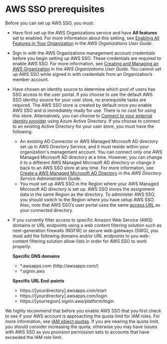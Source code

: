 # AWS SSO prerequisites<a name="prereqs"></a>

Before you can set up AWS SSO, you must:
+ Have first set up the AWS Organizations service and have **All features** set to enabled\. For more information about this setting, see [Enabling All Features in Your Organization](https://docs.aws.amazon.com/organizations/latest/userguide/orgs_manage_org_support-all-features.html) in the *AWS Organizations User Guide*\.
+ Sign in with the AWS Organizations management account credentials before you begin setting up AWS SSO\. These credentials are required to enable AWS SSO\. For more information, see [Creating and Managing an AWS Organization](http://docs.aws.amazon.com/organizations/latest/userguide/orgs_manage_org.html) in the *AWS Organizations User Guide*\. You cannot set up AWS SSO while signed in with credentials from an Organization’s member account\.
+ Have chosen an identity source to determine which pool of users has SSO access to the user portal\. If you choose to use the default AWS SSO identity source for your user store, no prerequisite tasks are required\. The AWS SSO store is created by default once you enable AWS SSO and is immediately ready for use\. There is no cost for using this store\. Alternatively, you can choose to [Connect to your external identity provider](manage-your-identity-source-idp.md) using Azure Active Directory\. If you choose to connect to an existing Active Directory for your user store, you must have the following:
  + An existing AD Connector or AWS Managed Microsoft AD directory set up in AWS Directory Service, and it must reside within your organization's management account\. You can connect only one AWS Managed Microsoft AD directory at a time\. However, you can change it to a different AWS Managed Microsoft AD directory or change it back to an AWS SSO store at any time\. For more information, see [Create a AWS Managed Microsoft AD Directory](http://docs.aws.amazon.com/directoryservice/latest/admin-guide/create_directory.html) in the *AWS Directory Service Administration Guide*\.
  + You must set up AWS SSO in the Region where your AWS Managed Microsoft AD directory is set up\. AWS SSO stores the assignment data in the same Region as the directory\. To administer AWS SSO, you should switch to the Region where you have setup AWS SSO\. Also, note that AWS SSO’s user portal uses the same [access URL](http://docs.aws.amazon.com/directoryservice/latest/admin-guide/access_url.html) as your connected directory\.
+ If you currently filter access to specific Amazon Web Service \(AWS\) domains or URL endpoints using a web content filtering solution such as next\-generation firewalls \(NGFW\) or secure web gateways \(SWG\), you must add the following domains and/or URL endpoints to you web\-content filtering solution allow\-lists in order for AWS SSO to work properly:

  **Specific DNS domains**
  + \*\.awsapps\.com \(http://awsapps\.com/\)
  + \*\.signin\.aws

  **Specific URL End\-points**
  + https://\[yourdirectory\]\.awsapps\.com/start
  + https://\[yourdirectory\]\.awsapps\.com/login
  + https://\[yourregion\]\.signin\.aws/platform/login

We highly recommend that before you enable AWS SSO that you first check to see if your AWS account is approaching the quota limit for IAM roles\. For more information, see [IAM object quotas](https://docs.aws.amazon.com/IAM/latest/UserGuide/reference_iam-quotas.html#reference_iam-quotas-entities)\. If you are nearing the quota limit, you should consider increasing the quota, otherwise you may have issues with AWS SSO as you provision permission sets to accounts that have exceeded the IAM role limit\.